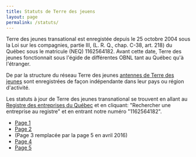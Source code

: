 ```yaml
---
title: Statuts de Terre des jeuens
layout: page
permalink: /statuts/
---
```


Terre des jeunes transational est enregistée depuis le 25 octobre 2004 sous la Loi sur les compagnies, partie III, (L. R. Q., chap. C-38, art. 218) du Québec sous le matricule (NEQ) 1162564182. Avant cette date, Terre des jeunes fonctionnait sous l'égide de différentes OBNL tant au Québec qu'à l'étranger.

De par la structure du réseau Terre des jeunes [antennes de Terre des jeunes](/antennes/) sont enregistrées de façon indépendante dans leur pays ou région d'activité.

Les statuts à jour de Terre des jeunes transnational se trouvent en allant au [Registre des entreprises du Québec](http://www.registreentreprises.gouv.qc.ca/fr/default.aspx) et en cliquant: "Rechercher une entreprise au registre" et en entrant notre numéro "1162564182".

* [Page 1](/statuts/lettres_patentes_01.jpg)
* [Page 2](/statuts/lettres_patentes_02.jpg)
* (Page 3 remplacée par la page 5 en avril 2016)
* [Page 4](/statuts/lettres_patentes_04.jpg)
* [Page 5](/statuts/lettres_patentes_05rev02.png)
